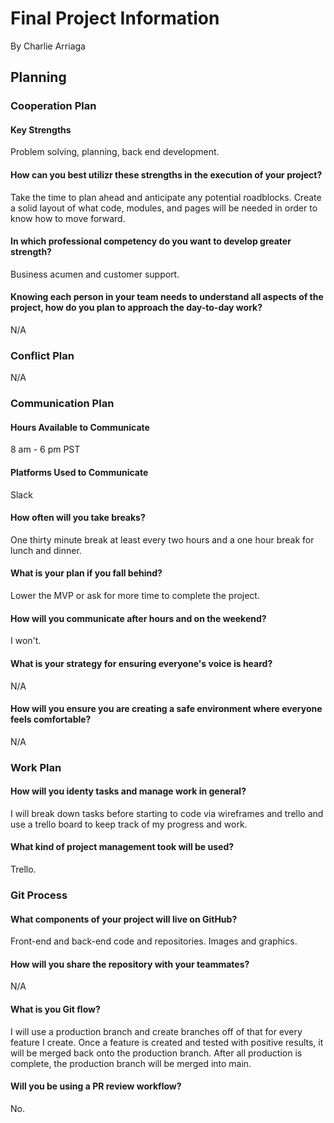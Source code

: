 # Final Project Information

By Charlie Arriaga

## Planning

### Cooperation Plan

#### Key Strengths

Problem solving, planning, back end development.

#### How can you best utilizr these strengths in the execution of your project?

Take the time to plan ahead and anticipate any potential roadblocks. Create a solid layout of what code, modules, and pages will be needed in order to know how to move forward.

#### In which professional competency do you want to develop greater strength?

Business acumen and customer support.

#### Knowing each person in your team needs to understand all aspects of the project, how do you plan to approach the day-to-day work?

N/A

### Conflict Plan

N/A

### Communication Plan

#### Hours Available to Communicate

8 am - 6 pm PST

#### Platforms Used to Communicate

Slack

#### How often will you take breaks?

One thirty minute break at least every two hours and a one hour break for lunch and dinner.

#### What is your plan if you fall behind?

Lower the MVP or ask for more time to complete the project.

#### How will you communicate after hours and on the weekend?

I won't.

#### What is your strategy for ensuring everyone's voice is heard?

N/A

#### How will you ensure you are creating a safe environment where everyone feels comfortable?

N/A

### Work Plan

#### How will you identy tasks and manage work in general?

I will break down tasks before starting to code via wireframes and trello and use a trello board to keep track of my progress and work.

#### What kind of project management took will be used?

Trello.

### Git Process

#### What components of your project will live on GitHub?

Front-end and back-end code and repositories. Images and graphics.

#### How will you share the repository with your teammates?

N/A

#### What is you Git flow?

I will use a production branch and create branches off of that for every feature I create. Once a feature is created and tested with positive results, it will be merged back onto the production branch. After all production is complete, the production branch will be merged into main.

#### Will you be using a PR review workflow? 

No.
